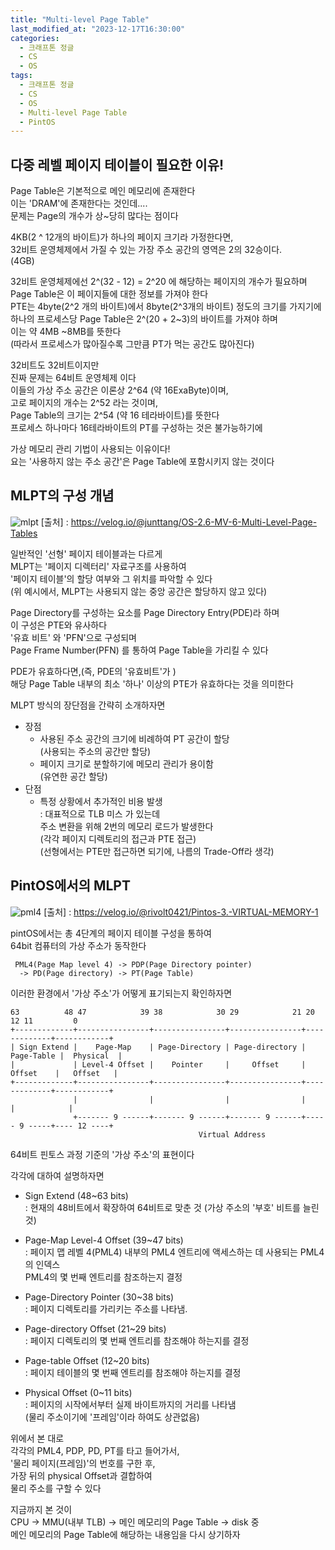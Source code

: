 ```yaml
---
title: "Multi-level Page Table"
last_modified_at: "2023-12-17T16:30:00"
categories:
  - 크래프톤 정글
  - CS
  - OS
tags:
  - 크래프톤 정글
  - CS
  - OS
  - Multi-level Page Table
  - PintOS
---
```


## 다중 레벨 페이지 테이블이 필요한 이유!
 Page Table은 기본적으로 메인 메모리에 존재한다<br>
 이는 'DRAM'에 존재한다는 것인데....<br>
 문제는 Page의 개수가 상~당히 많다는 점이다<br>

 4KB(2 ^ 12개의 바이트)가 하나의 페이지 크기라 가정한다면,<br>
 32비트 운영체제에서 가질 수 있는 가장 주소 공간의 영역은 2의 32승이다.<br>
 (4GB)<br>

 32비트 운영체제에선 2^(32 - 12) = 2^20 에 해당하는 페이지의 개수가 필요하며<br>
 Page Table은 이 페이지들에 대한 정보를 가져야 한다<br>
 PTE는 4byte(2^2 개의 바이트)에서 8byte(2^3개의 바이트) 정도의 크기를 가지기에<br>
 하나의 프로세스당 Page Table은 2^(20 + 2~3)의 바이트를 가져야 하며<br>
 이는 약 4MB ~8MB를 뜻한다<br>
 (따라서 프로세스가 많아질수록 그만큼 PT가 먹는 공간도 많아진다)<br>

 32비트도 32비트이지만<br>
 진짜 문제는 64비트 운영체제 이다<br>
 이들의 가상 주소 공간은 이론상 2^64 (약 16ExaByte)이며,<br>
 고로 페이지의 개수는 2^52 라는 것이며,<br>
 Page Table의 크기는 2^54 (약 16 테라바이트)를 뜻한다<br>
 프로세스 하나마다 16테라바이트의 PT를 구성하는 것은 불가능하기에<br>

 가상 메모리 관리 기법이 사용되는 이유이다!<br>
 요는 '사용하지 않는 주소 공간'은 Page Table에 포함시키지 않는 것이다<br>

## MLPT의 구성 개념
![mlpt](https://github.com/hnjog/hnjog.github.io/assets/43630972/71e870bc-e191-4ba4-81b3-705b4acfdfe3)
[출처] : <https://velog.io/@junttang/OS-2.6-MV-6-Multi-Level-Page-Tables>

 일반적인 '선형' 페이지 테이블과는 다르게<br>
 MLPT는 '페이지 디렉터리' 자료구조를 사용하여<br>
 '페이지 테이블'의 할당 여부와 그 위치를 파악할 수 있다<br>
 (위 예시에서, MLPT는 사용되지 않는 중앙 공간은 할당하지 않고 있다)<br>

 Page Directory를 구성하는 요소를 Page Directory Entry(PDE)라 하며<br>
 이 구성은 PTE와 유사하다<br>
 '유효 비트' 와 'PFN'으로 구성되며<br>
 Page Frame Number(PFN) 를 통하여 Page Table을 가리킬 수 있다<br>

 PDE가 유효하다면,(즉, PDE의 '유효비트'가 )<br>
 해당 Page Table 내부의 최소 '하나' 이상의 PTE가 유효하다는 것을 의미한다<br>

 MLPT 방식의 장단점을 간략히 소개하자면<br>
 - 장점<br>
   - 사용된 주소 공간의 크기에 비례하여 PT 공간이 할당<br>
     (사용되는 주소의 공간만 할당)<br>
   - 페이지 크기로 분할하기에 메모리 관리가 용이함<br>
     (유연한 공간 할당)<br>
 - 단점<br>
   - 특정 상황에서 추가적인 비용 발생<br>
     : 대표적으로 TLB 미스 가 있는데<br>
       주소 변환을 위해 2번의 메모리 로드가 발생한다<br>
       (각각 페이지 디렉토리의 접근과 PTE 접근)<br>
       (선형에서는 PTE만 접근하면 되기에, 나름의 Trade-Off라 생각)<br>

## PintOS에서의 MLPT
![pml4](https://github.com/hnjog/hnjog.github.io/assets/43630972/337c3556-5609-4d7e-b2e9-8931d2a42f97)
[출처] : https://velog.io/@rivolt0421/Pintos-3.-VIRTUAL-MEMORY-1

 pintOS에서는 총 4단계의 페이지 테이블 구성을 통하여<br>
 64bit 컴퓨터의 가상 주소가 동작한다<br>

```
 PML4(Page Map level 4) -> PDP(Page Directory pointer)
  -> PD(Page directory) -> PT(Page Table)
```

 이러한 환경에서 '가상 주소'가 어떻게 표기되는지 확인하자면<br>


```
63          48 47            39 38            30 29            21 20         12 11         0
+-------------+----------------+----------------+----------------+-------------+------------+
| Sign Extend |    Page-Map    | Page-Directory | Page-directory |  Page-Table |  Physical  |
|             | Level-4 Offset |    Pointer     |     Offset     |   Offset    |   Offset   |
+-------------+----------------+----------------+----------------+-------------+------------+
              |                |                |                |             |            |
              +------- 9 ------+------- 9 ------+------- 9 ------+----- 9 -----+---- 12 ----+
                                          Virtual Address
```

 64비트 핀토스 과정 기준의 '가상 주소'의 표현이다<br>

 각각에 대하여 설명하자면<br>

 - Sign Extend (48~63 bits)<br>
 : 현재의 48비트에서 확장하여 64비트로 맞춘 것 (가상 주소의 '부호' 비트를 늘린 것)<br>

 - Page-Map Level-4 Offset (39~47 bits)<br>
 : 페이지 맵 레벨 4(PML4) 내부의 PML4 엔트리에 액세스하는 데 사용되는 PML4의 인덱스<br>
   PML4의 몇 번째 엔트리를 참조하는지 결정<br>

 - Page-Directory Pointer (30~38 bits)<br>
 : 페이지 디렉토리를 가리키는 주소를 나타냄.<br>

 - Page-directory Offset (21~29 bits)<br>
 : 페이지 디렉토리의 몇 번째 엔트리를 참조해야 하는지를 결정

 - Page-table Offset (12~20 bits)<br>
 : 페이지 테이블의 몇 번째 엔트리를 참조해야 하는지를 결정

 - Physical Offset (0~11 bits)<br>
 : 페이지의 시작에서부터 실제 바이트까지의 거리를 나타냄<br>
   (물리 주소이기에 '프레임'이라 하여도 상관없음)<br>

 위에서 본 대로<br>
 각각의 PML4, PDP, PD, PT를 타고 들어가서,<br>
 '물리 페이지(프레임)'의 번호를 구한 후,<br>
 가장 뒤의 physical Offset과 결합하여<br>
 물리 주소를 구할 수 있다<br>

 지금까지 본 것이<br>
 CPU -> MMU(내부 TLB) -> 메인 메모리의 Page Table -> disk 중<br>
 메인 메모리의 Page Table에 해당하는 내용임을 다시 상기하자<br>
 